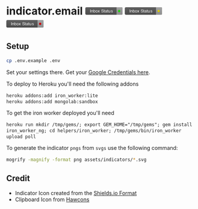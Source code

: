 # indicator.email <img alt="Inbox Status •" src="assets/indicators/good.png?raw=true" width="99" height="20" /> <img alt="Inbox Status •" src="assets/indicators/okay.png?raw=true" width="99" height="20" /> <img alt="Inbox Status •" src="assets/indicators/bad.png?raw=true" width="99" height="20" />

## Setup

```sh
cp .env.example .env
```

Set your settings there. Get your [Google Credentials here](https://console.developers.google.com/).

To deploy to Heroku you'll need the following addons
```
heroku addons:add iron_worker:lite
heroku addons:add mongolab:sandbox
```

To get the iron worker deployed you'll need 
```
heroku run mkdir /tmp/gems/; export GEM_HOME="/tmp/gems"; gem install iron_worker_ng; cd helpers/iron_worker; /tmp/gems/bin/iron_worker upload poll
```

To generate the indicator `pngs` from `svgs` use the following command:

```sh
mogrify -magnify -format png assets/indicators/*.svg
```

## Credit

- Indicator Icon created from the [Shields.io Format](https://github.com/badges/shields)
- Clipboard Icon from [Hawcons](http://hawcons.com/)
